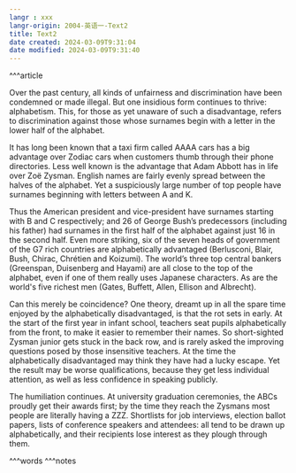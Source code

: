 ```yaml
---
langr : xxx
langr-origin: 2004-英语一-Text2
title: Text2
date created: 2024-03-09T9:31:04
date modified: 2024-03-09T9:31:40
---
```


^^^article

Over the past century, all kinds of unfairness and discrimination have been condemned or made illegal. But one insidious form continues to thrive: alphabetism. This, for those as yet unaware of such a disadvantage, refers to discrimination against those whose surnames begin with a letter in the lower half of the alphabet.

It has long been known that a taxi firm called AAAA cars has a big advantage over Zodiac cars when customers thumb through their phone directories. Less well known is the advantage that Adam Abbott has in life over Zoë Zysman. English names are fairly evenly spread between the halves of the alphabet. Yet a suspiciously large number of top people have surnames beginning with letters between A and K. 

Thus the American president and vice-president have surnames starting with B and C respectively; and 26 of George Bush’s predecessors (including his father) had surnames in the first half of the alphabet against just 16 in the second half. Even more striking, six of the seven heads of government of the G7 rich countries are alphabetically advantaged (Berlusconi, Blair, Bush, Chirac, Chrétien and Koizumi). The world’s three top central bankers (Greenspan, Duisenberg and Hayami) are all close to the top of the alphabet, even if one of them really uses Japanese characters. As are the world's five richest men (Gates, Buffett, Allen, Ellison and Albrecht).

Can this merely be coincidence? One theory, dreamt up in all the spare time enjoyed by the alphabetically disadvantaged, is that the rot sets in early. At the start of the first year in infant school, teachers seat pupils alphabetically from the front, to make it easier to remember their names. So short-sighted Zysman junior gets stuck in the back row, and is rarely asked the improving questions posed by those insensitive teachers. At the time the alphabetically disadvantaged may think they have had a lucky escape. Yet the result may be worse qualifications, because they get less individual attention, as well as less confidence in speaking publicly.

The humiliation continues. At university graduation ceremonies, the ABCs proudly get their awards first; by the time they reach the Zysmans most people are literally having a ZZZ. Shortlists for job interviews, election ballot papers, lists of conference speakers and attendees: all tend to be drawn up alphabetically, and their recipients lose interest as they plough through them.




^^^words
^^^notes
